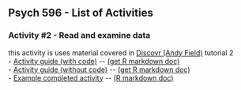 ## Psych 596 - List of Activities

### Activity #2 - Read and examine data  
this activity is uses material covered in [Discovr (Andy Field)](https://www.discovr.rocks/discovr/) tutorial 2  
    - [Activity guide (with code)](examine-read/r_docs/examine-read-instructions-w-code.html) -- [(get R markdown doc)](examine-read/r_docs/examine-read-instructions-w-code.Rmd)  
    - [Activity guide (without code)](examine-read/r_docs/examine-read-instructions-nocode.html) -- [(get R markdown doc)](examine-read/r_docs/examine-read-instructions-nocode.Rmd)  
    - [Example completed activity](examine-read/r_docs/examine-read-solutions.html) -- [(R markdown doc)](examine-read/r_docs/examine-read-solutions.Rmd)  
    
  

